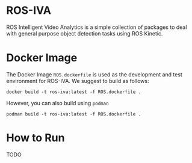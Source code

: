 # ROS-IVA

ROS Intelligent Video Analytics is a simple collection of packages to deal with general purpose object detection tasks using ROS Kinetic.

# Docker Image

The Docker Image `ROS.dockerfile` is used as the development and test environment for ROS-IVA. We suggest to build as follows:

```
docker build -t ros-iva:latest -f ROS.dockerfile .
```

However, you can also build using `podman`

```
podman build -t ros-iva:latest -f ROS.dockerfile .
```

# How to Run

TODO
